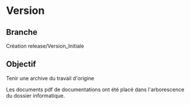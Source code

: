 Version
=======

Branche
-------
Création
release/Version_Initiale


Objectif
--------
Tenir une archive du travail d'origine

Les documents pdf de documentations ont été placé dans l'arborescence du dossier
informatique.

